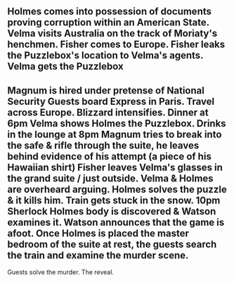 Holmes comes into possession of documents proving corruption within an American State.
Velma visits Australia on the track of Moriaty's henchmen.
Fisher comes to Europe.
Fisher leaks the Puzzlebox's location to Velma's agents.
Velma gets the Puzzlebox
--
Magnum is hired under pretense of National Security
Guests board Express in Paris.
Travel across Europe.
Blizzard intensifies.
Dinner at 6pm
Velma shows Holmes the Puzzlebox.
Drinks in the lounge at 8pm
Magnum tries to break into the safe & rifle through the suite, he leaves behind evidence of his attempt (a piece of his Hawaiian shirt)
Fisher leaves Velma's glasses in the grand suite / just outside.
Velma & Holmes are overheard arguing.
Holmes solves the puzzle & it kills him.
Train gets stuck in the snow.
10pm Sherlock Holmes body is discovered & Watson examines it.
Watson announces that the game is afoot.
Once Holmes is placed the master bedroom of the suite at rest, the guests search the train and examine the murder scene.
--
Guests solve the murder.
The reveal.